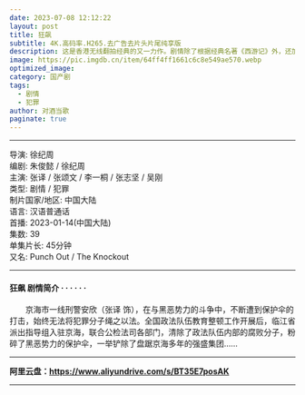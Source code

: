 ```yaml
---
date: 2023-07-08 12:12:22
layout: post
title: 狂飙
subtitle: 4K.高码率.H265.去广告去片头片尾纯享版 
description: 这是香港无线翻拍经典的又一力作。剧情除了根据经典名著《西游记》外，还加入了大量的搞笑元素，使得这一部作品在还原原著的同时，又创作出了有别于原著的另一番风味....
image: https://pic.imgdb.cn/item/64ff4ff1661c6c8e549ae570.webp
optimized_image: 
category: 国产剧
tags:  
  - 剧情
  - 犯罪
author: 对酒当歌
paginate: true
---
```


---

导演: 徐纪周  
编剧: 朱俊懿 / 徐纪周  
主演: 张译 / 张颂文 / 李一桐 / 张志坚 / 吴刚  
类型: 剧情 / 犯罪  
制片国家/地区: 中国大陆  
语言: 汉语普通话  
首播: 2023-01-14(中国大陆)  
集数: 39  
单集片长: 45分钟  
又名: Punch Out / The Knockout  

---

#### 狂飙 剧情简介 · · · · · ·

　　京海市一线刑警安欣（张译 饰），在与黑恶势力的斗争中，不断遭到保护伞的打击，始终无法将犯罪分子绳之以法。全国政法队伍教育整顿工作开展后，临江省派出指导组入驻京海，联合公检法司各部门，清除了政法队伍内部的腐败分子，粉碎了黑恶势力的保护伞，一举铲除了盘踞京海多年的强盛集团……

---

**阿里云盘：<https://www.aliyundrive.com/s/BT35E7posAK>**

---
